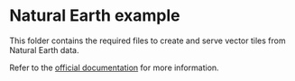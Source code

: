 <!--
  Licensed under the Apache License, Version 2.0 (the "License"); you may not use this file except
  in compliance with the License. You may obtain a copy of the License at

  http://www.apache.org/licenses/LICENSE-2.0

  Unless required by applicable law or agreed to in writing, software distributed under the License
  is distributed on an "AS IS" BASIS, WITHOUT WARRANTIES OR CONDITIONS OF ANY KIND, either express
  or implied. See the License for the specific language governing permissions and limitations under
  the License.
  -->
# Natural Earth example

This folder contains the required files to create and serve vector tiles from Natural Earth data. 

Refer to the [official documentation](https://baremaps.apache.org/examples/import-natural-earth-into-postgis/) for more information.